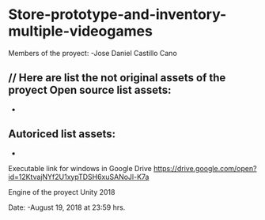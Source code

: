 # Store-prototype-and-inventory-multiple-videogames

Members of the proyect:
-Jose Daniel Castillo Cano

// Here are list the not original assets of the proyect
Open source list assets: 
-
-
Autoriced list assets:
-
-
Executable link for windows in Google Drive
https://drive.google.com/open?id=12KtvajNYf2U1xypTDSH6xuSANoJl-K7a

Engine of the proyect
Unity 2018

Date: 
-August 19, 2018 at 23:59 hrs.

